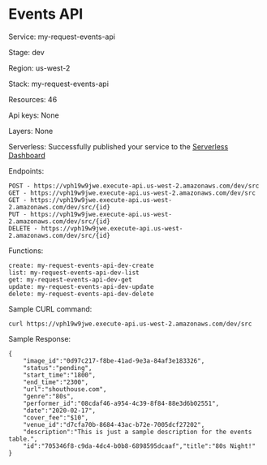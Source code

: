 # Events API

Service: my-request-events-api

Stage: dev

Region: us-west-2

Stack: my-request-events-api

Resources: 46

Api keys: None

Layers: None

Serverless: Successfully published your service to the [Serverless Dashboard](https://dashboard.serverless.com/tenants/softstack/applications/my-request/services/my-request-events-api/stage/dev/region/us-west-2)

Endpoints:

    POST - https://vph19w9jwe.execute-api.us-west-2.amazonaws.com/dev/src
    GET - https://vph19w9jwe.execute-api.us-west-2.amazonaws.com/dev/src
    GET - https://vph19w9jwe.execute-api.us-west-2.amazonaws.com/dev/src/{id}
    PUT - https://vph19w9jwe.execute-api.us-west-2.amazonaws.com/dev/src/{id}
    DELETE - https://vph19w9jwe.execute-api.us-west-2.amazonaws.com/dev/src/{id}
  
Functions:

    create: my-request-events-api-dev-create
    list: my-request-events-api-dev-list
    get: my-request-events-api-dev-get
    update: my-request-events-api-dev-update
    delete: my-request-events-api-dev-delete
 
Sample CURL command:

    curl https://vph19w9jwe.execute-api.us-west-2.amazonaws.com/dev/src
    
Sample Response:

    {
        "image_id":"0d97c217-f8be-41ad-9e3a-84af3e183326",
        "status":"pending",
        "start_time":"1800",
        "end_time":"2300",
        "url":"shouthouse.com",
        "genre":"80s",
        "performer_id":"08cdaf46-a954-4c39-8f84-88e3d6b02551",
        "date":"2020-02-17",
        "cover_fee":"$10",
        "venue_id":"d7cfa70b-8684-43ac-b72e-7005dcf27202",
        "description":"This is just a sample description for the events table.",
        "id":"705346f8-c9da-4dc4-b0b8-6898595dcaaf","title":"80s Night!"
    }



